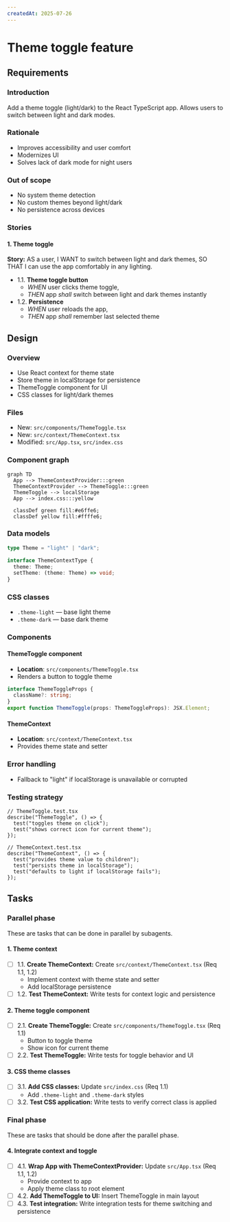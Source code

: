 ```yaml
---
createdAt: 2025-07-26
---
```


# Theme toggle feature

## Requirements

### Introduction

Add a theme toggle (light/dark) to the React TypeScript app. Allows users to switch between light and dark modes.

### Rationale

- Improves accessibility and user comfort
- Modernizes UI
- Solves lack of dark mode for night users

### Out of scope

- No system theme detection
- No custom themes beyond light/dark
- No persistence across devices

### Stories

#### 1. Theme toggle

**Story:** AS a user, I WANT to switch between light and dark themes, SO THAT I can use the app comfortably in any lighting.

- 1.1. **Theme toggle button**
  - _WHEN_ user clicks theme toggle,
  - _THEN_ app _shall_ switch between light and dark themes instantly
- 1.2. **Persistence**
  - _WHEN_ user reloads the app,
  - _THEN_ app _shall_ remember last selected theme

## Design

### Overview

- Use React context for theme state
- Store theme in localStorage for persistence
- ThemeToggle component for UI
- CSS classes for light/dark themes

### Files

- New: `src/components/ThemeToggle.tsx`
- New: `src/context/ThemeContext.tsx`
- Modified: `src/App.tsx`, `src/index.css`

### Component graph

```mermaid
graph TD
  App --> ThemeContextProvider:::green
  ThemeContextProvider --> ThemeToggle:::green
  ThemeToggle --> localStorage
  App --> index.css:::yellow

  classDef green fill:#e6ffe6;
  classDef yellow fill:#ffffe6;
```

### Data models

```typescript
type Theme = "light" | "dark";

interface ThemeContextType {
  theme: Theme;
  setTheme: (theme: Theme) => void;
}
```

### CSS classes

- `.theme-light` — base light theme
- `.theme-dark` — base dark theme

### Components

#### ThemeToggle component

- **Location**: `src/components/ThemeToggle.tsx`
- Renders a button to toggle theme

```typescript
interface ThemeToggleProps {
  className?: string;
}
export function ThemeToggle(props: ThemeToggleProps): JSX.Element;
```

#### ThemeContext

- **Location**: `src/context/ThemeContext.tsx`
- Provides theme state and setter

### Error handling

- Fallback to "light" if localStorage is unavailable or corrupted

### Testing strategy

```tsx
// ThemeToggle.test.tsx
describe("ThemeToggle", () => {
  test("toggles theme on click");
  test("shows correct icon for current theme");
});

// ThemeContext.test.tsx
describe("ThemeContext", () => {
  test("provides theme value to children");
  test("persists theme in localStorage");
  test("defaults to light if localStorage fails");
});
```

## Tasks

### Parallel phase

These are tasks that can be done in parallel by subagents.

#### 1. Theme context

- [ ] 1.1. **Create ThemeContext:** Create `src/context/ThemeContext.tsx` (Req 1.1, 1.2)
  - Implement context with theme state and setter
  - Add localStorage persistence
- [ ] 1.2. **Test ThemeContext:** Write tests for context logic and persistence

#### 2. Theme toggle component

- [ ] 2.1. **Create ThemeToggle:** Create `src/components/ThemeToggle.tsx` (Req 1.1)
  - Button to toggle theme
  - Show icon for current theme
- [ ] 2.2. **Test ThemeToggle:** Write tests for toggle behavior and UI

#### 3. CSS theme classes

- [ ] 3.1. **Add CSS classes:** Update `src/index.css` (Req 1.1)
  - Add `.theme-light` and `.theme-dark` styles
- [ ] 3.2. **Test CSS application:** Write tests to verify correct class is applied

### Final phase

These are tasks that should be done after the parallel phase.

#### 4. Integrate context and toggle

- [ ] 4.1. **Wrap App with ThemeContextProvider:** Update `src/App.tsx` (Req 1.1, 1.2)
  - Provide context to app
  - Apply theme class to root element
- [ ] 4.2. **Add ThemeToggle to UI:** Insert ThemeToggle in main layout
- [ ] 4.3. **Test integration:** Write integration tests for theme switching and persistence
